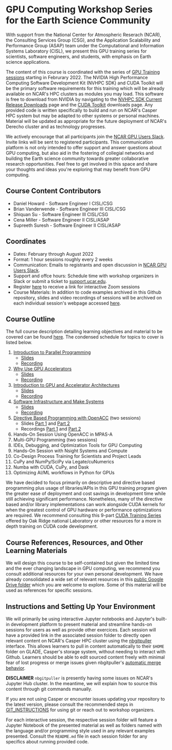 # GPU Computing Workshop Series for the Earth Science Community
 With support from the National Center for Atmospheric Reserach (NCAR), the Consulting Services Group (CSG), and the Application Scalability and Performance Group (ASAP) team under the Computational and Information Systems Laboratory (CISL), we present this GPU training series for scientists, software engineers, and students, with emphasis on Earth science applications.

The content of this course is coordinated with the series of [GPU Training sessions](https://www2.cisl.ucar.edu/what-we-do/training-library/gpu-computing-workshops) starting in Februrary 2022. The NVIDIA High Performance Computing Software Development Kit (NVHPC SDK) and CUDA Toolkit will be the primary software requirements for this training which will be already available on NCAR's HPC clusters as modules you may load. This software is free to download from NVIDIA by navigating to the [NVHPC SDK Current Release Downloads](https://developer.nvidia.com/nvidia-hpc-sdk-downloads 'NVHPC SDK') page and the [CUDA Toolkit](https://developer.nvidia.com/cuda-downloads 'CUDA Toolkit') downloads page. Any provided code is written specifically to build and run on NCAR's Casper HPC system but may be adapted to other systems or personal machines. Material will be updated as appropriate for the future deployment of NCAR's Derecho cluster and as technology progresses.

We actively encourage that all participants join the [NCAR GPU Users Slack](ncargpuusers.slack.com). Invite links will be sent to registered participants. This communication platform is not only intended to offer support and answer questions about GPU computing, but also aid in the fostering of collegial networks and building the Earth science community towards greater collaborative research opportunities. Feel free to get involved in this space and share your thoughts and ideas you're exploring that may benefit from GPU computing.

## Course Content Contributors

* Daniel Howard - Software Engineer I CISL/CSG
* Brian Vanderwende - Software Engineer III CISL/CSG
* Shiquan Su - Software Engineer III CISL/CSG
* Cena Miller - Software Engineer II CISL/ASAP
* Supreeth Suresh - Software Engineer II CISL/ASAP

## Coordinates

* Dates: February through August 2022
* Format: 1 hour sessions roughly every 2 weeks
* Communication: Emails to registrants and open discussion in [NCAR GPU Users Slack](ncargpuusers.slack.com).
* Support and offce hours: Schedule time with workshop organizers in Slack or submit a ticket to [support.ucar.edu](https://support.ucar.edu).
* Register [here](https://docs.google.com/forms/d/e/1FAIpQLSe6g0jGCYthfB9wQe6pNDl7dLO1321EM2vDu7YUSoc0kjISCw/viewform) to receive a link for interactive Zoom sessions
* Course Materials: In addition to code examples archived in this Github repository, slides and video recordings of sessions will be archived on each individual session's webpage accessed [here](https://www2.cisl.ucar.edu/what-we-do/training-library/gpu-computing-workshops).

## Course Outline

The full course description detailing learning objectives and material to be covered can be found [here](https://docs.google.com/document/d/1Tovha_SA0-4QPdOkc1Z89KQgVNAUsTDLNa_PqeCAvhU/edit#heading=h.90nvn0bxldkr). The condensed schedule for topics to cover is listed below.

1. [Introduction to Parallel Programming](01_IntroParallel)
    * [Slides](01_IntroParallel/Introduction%20to%20Parallel%20Programming%20-%20Shiquan%20Su,%20GPU%20Training%2020220203.pdf)
    * [Recording](https://youtu.be/UjK0O412A60)
2. [Why Use GPU Accelerators](02_WhyGPUs)
    * [Slides](02_WhyGPUs/Why%20Use%20GPU%20Accelerators%20-%20Daniel%20Howard,%20GPU%20Training%2020220217.pdf)
    * [Recording](https://youtu.be/zKb2ISrVEcU)
3. [Introduction to GPU and Accelerator Architectures](03_IntroGPUArch)
    * [Slides](03_IntroGPUArch/Introduction%20to%20GPU%20and%20Accelerator%20Architectures%20-%20Brent%20Leback,%20GPU%20Training%2020220303.pdf)
    * [Recording](https://youtu.be/82GiossgAIQ)
4. [Software Infrastructure and Make Systems](04_SoftInfrastrucure)
    * [Slides](04_SoftInfrastrucure/Software%20Infrastructure%20and%20Make%20Systems%20-%20Vanderwende%2020220317.pdf)
    * [Recording](https://youtu.be/vzOAZpg2w8s)
5. [Directive Based Programming with OpenACC](05_DirectivesOpenACC) (two sessions)
    * Slides [Part 1](05_DirectivesOpenACC/05_openACC_miniWeather_Tutorial.slides.pdf) and [Part 2](05_DirectivesOpenACC/05p2_openACC_miniWeather_Tutorial.slides.pdf)
    * Recordings [Part 1](https://youtu.be/NYEas1HVS00) and [Part 2](https://youtu.be/nAyqaYeshXM)
7. Hands-On Session Using OpenACC in MPAS-A
8. Multi-GPU Programming (two sessions)
10. IDEs, Debugging, and Optimization Tools for GPU Computing
11. Hands-On Session with Nsight Systems and Compute
12. Co-Design Process Training for Scientists and Project Leads
13. CuPy and NumPy/SciPy via Legate/cuNumerics
14. Numba with CUDA, CuPy, and Dask
15. Optimizing AI/ML workflows in Python for GPUs

We have decided to focus primarily on descriptive and directive based programming plus usage of libraries/APIs in this GPU training program given the greater ease of deployment and cost savings in development time while still achieving significant performance. Nonetheless, many of the directive based and/or library implementations can work alongside CUDA kernels for when the greatest control of GPU hardware or performance optimizations are required. We recommend consulting this 9-part [CUDA Training Series](https://www.olcf.ornl.gov/cuda-training-series/ 'CUDA Training') offered by Oak Ridge national Laboratory or other resources for a more in depth training on CUDA code development.

## Course References, Resources, and Other Learning Materials

We will design this course to be self-contained but given the limited time and the ever changing landscape in GPU computing, we recommend you consult additional resources for your own personal development. We have already consolidated a wide set of relevant resources in this [public Google Drive folder](https://drive.google.com/drive/folders/1e5cfjwIIiTogd3n894V6uwtKDs8wdAuo) which you are welcome to explore. Some of this material will be used as references for specific sessions.

## Instructions and Setting Up Your Environment
We will primarily be using interactive Jupyter notebooks and Jupyter's built-in development platform to present material and streamline hands-on sessions for users as well as provide other exercices. Each session will have a provided link in the associated session folder to directly open relevant content on NCAR's Casper HPC cluster using the [nbgitpuller](https://jupyterhub.github.io/nbgitpuller/use.html) interface. This allows learners to pull in content automatically to their `$HOME` folder on GLADE, Casper's storage system, without needing to interact with Github. Learners should be able to edit sourced content freely with minimal fear of lost progress or merge issues given nbgitpuller's [automatic merge behavior](https://jupyterhub.github.io/nbgitpuller/topic/automatic-merging.html).

**DISCLAIMER** `nbgitpuller` is presently having some issues on NCAR's Jupyter Hub cluster. In the meantime, we will explain how to source this content through git commands manually.

If you are not using Casper or encounter issues updating your repository to the latest version, please consult the recommended steps in [GIT_INSTRUCTIONS](GIT_INSTRUCTIONS.md) for using git or reach out to workshop organizers. 

For each interactive session, the respective session folder will feature a Jupyter Notebook of the presented material as well as folders named with the language and/or programming style used in any relevant examples presented. Consult the `README.md` file in each session folder for any specifics about running provided code.
